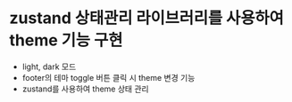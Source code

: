 # zustand 상태관리 라이브러리를 사용하여 theme 기능 구현
- light, dark 모드
- footer의 테마 toggle 버튼 클릭 시 theme 변경 기능
- zustand를 사용하여 theme 상태 관리
